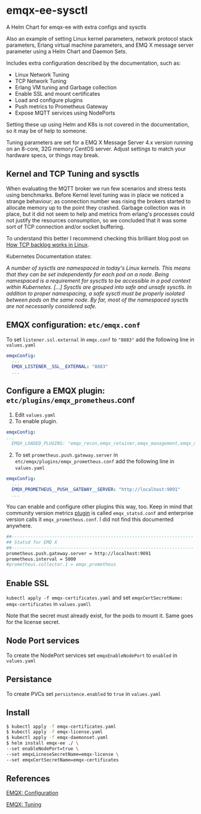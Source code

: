 # emqx-ee-sysctl

A Helm Chart for emqx-ee with extra configs and sysctls

Also an example of setting Linux kernel parameters, network protocol stack parameters, Erlang  virtual machine parameters, and EMQ X message server parameter using a Helm Chart and Daemon Sets.

Includes extra configuration described by the documentation, such as:

* Linux Network Tuning
* TCP Network Tuning
* Erlang VM tuning and Garbage collection
* Enable SSL and mount certificates
* Load and configure plugins
* Push metrics to Prometheus Gateway
* Expose MQTT services using NodePorts

Setting these up using Helm and K8s is not covered in the documentation, so it may be of help to someone.

Tuning parameters are set for a EMQ X Message Server 4.x version running on an 8-core, 32G memory CentOS server. Adjust settings to match your hardware specs, or things may break.

## Kernel and TCP Tuning and sysctls

When evaluating the MQTT broker we run few scenarios and stress tests using benchmarks. Before Kernel level tuning was in place we noticed a strange behaviour; as connection number was rising the brokers started to allocate memory up to the point they crashed. Garbage collection was in place, but it did not seem to help and metrics from erlang's processes could not justify the resources consumption, so we concluded that it was some sort of TCP connection and/or socket buffering.

To understand this better I recommend checking this brilliant blog post on [How TCP backlog works in Linux](http://veithen.io/2014/01/01/how-tcp-backlog-works-in-linux.html).

Kubernetes Documentation states:

*A number of sysctls are namespaced in today's Linux kernels. This means that they can be set independently for each pod on a node. Being namespaced is a requirement for sysctls to be accessible in a pod context within Kubernetes. [...] Sysctls are grouped into safe and unsafe sysctls. In addition to proper namespacing, a safe sysctl must be properly isolated between pods on the same node. By far, most of the namespaced sysctls are not necessarily considered safe.*

## EMQX configuration: `etc/emqx.conf`

To set `listener.ssl.external` in `emqx.conf` to `"8883"` add the following line in `values.yaml`

```yaml
emqxConfig:
  ...
  EMQX_LISTENER__SSL__EXTERNAL: "8883"
  ...
```

## Configure a EMQX plugin: `etc/plugins/emqx_prometheus`.conf

1. Edit `values.yaml`
2. To enable plugin.

```yaml
emqxConfig:
...
  EMQX_LOADED_PLUGINS: "emqx_recon,emqx_retainer,emqx_management,emqx_dashboard,emqx_prometheus"
```

2. To set `prometheus.push.gateway.server` in `etc/emqx/plugins/emqx_prometheus.conf` add the following line in `values.yaml`

```yaml
emqxConfig:
  ...
  EMQX_PROMETHEUS__PUSH__GATEWAY__SERVER: "http://localhost:9091"
  ...
```

You can enable and configure other plugins this way, too. Keep in mind that community version metrics [plugin](https://docs.emqx.io/enterprise/latest/en/tutorial/prometheus.html) is called `emqx_statsd.conf` and enterprise version calls it `emqx_prometheus.conf`. I did not find this documented anywhere.

```sh
##--------------------------------------------------------------------
## Statsd for EMQ X
##--------------------------------------------------------------------
prometheus.push.gateway.server = http://localhost:9091
prometheus.interval = 5000
#prometheus.collector.1 = emqx_prometheus
```

## Enable SSL

`kubectl apply -f emqx-certificates.yaml` and set `emqxCertSecretName: emqx-certificates` in `values.yaml`\

Note that the secret must already exist, for the pods to mount it. Same goes for the license secret.

## Node Port services

To create the NodePort services set `emqxEnableNodePort` to `enabled` in `values.yaml`

## Persistance

To create PVCs set `persistence.enabled` to `true` in `values.yaml`

## Install

```bash
$ kubectl apply -f emqx-certificates.yaml
$ kubectl apply -f emqx-license.yaml
$ kubectl apply -f emqx-daemonset.yaml
$ helm install emqx-ee ./ \
--set enableNodePort=true \
--set emqxLicneseSecretName=emqx-license \
--set emqxCertSecretName=emqx-certificates
```

## References

[EMQX: Configuration](https://docs.emqx.io/enterprise/latest/en/configuration/configuration.html)

[EMQX: Tuning](https://docs.emqx.io/enterprise/latest/en/tutorial/tune.html)